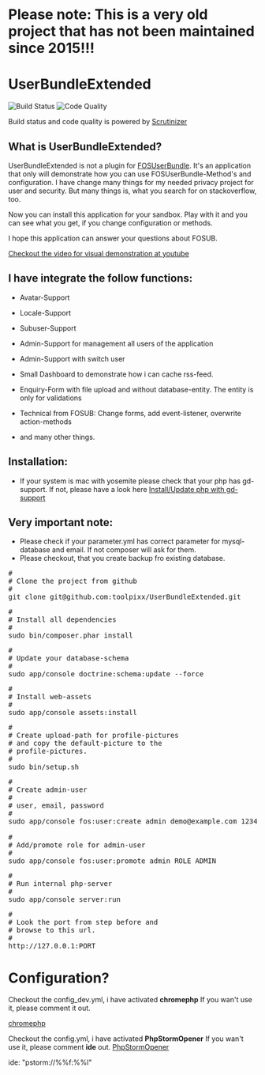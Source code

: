 # Please note: This is a very old project that has not been maintained since 2015!!!

# UserBundleExtended

![Build Status](https://scrutinizer-ci.com/g/toolpixx/UserBundleExtended/badges/build.png?b=master)
![Code Quality](https://scrutinizer-ci.com/g/toolpixx/UserBundleExtended/badges/quality-score.png?b=master)

Build status and code quality is powered by [Scrutinizer](https://scrutinizer-ci.com/g/toolpixx/UserBundleExtended/)

## What is UserBundleExtended?

UserBundleExtended is not a plugin for [FOSUserBundle](https://github.com/FriendsOfSymfony/FOSUserBundle). It's an application that only will
demonstrate how you can use FOSUserBundle-Method's and configuration. I have change many
things for my needed privacy project for user and security. But many things is, what you
search for on stackoverflow, too.

Now you can install this application for your sandbox. Play with it and you can see what
you get, if you change configuration or methods.

I hope this application can answer your questions about FOSUB.

[Checkout the video for visual demonstration at youtube](https://www.youtube.com/watch?v=Ogyof5WTp3c&feature=youtu.be)

## I have integrate the follow functions:

- Avatar-Support
- Locale-Support
- Subuser-Support
- Admin-Support for management all users of the application
- Admin-Support with switch user
- Small Dashboard to demonstrate how i can cache rss-feed.
- Enquiry-Form with file upload and without database-entity. The entity is only for validations

- Technical from FOSUB: Change forms, add event-listener, overwrite action-methods

- and many other things.

## Installation:

* If your system is mac with yosemite please check that your php has
gd-support. If not, please have a look here [Install/Update php with gd-support](http://stackoverflow.com/questions/26493762/yosemite-php-gd-mcrypt-installation/26505558#26505558)

## Very important note:

* Please check if your parameter.yml has correct parameter for mysql-database and email. If not composer will ask for them.
* Please checkout, that you create backup fro existing database.

<pre>
#
# Clone the project from github
#
git clone git@github.com:toolpixx/UserBundleExtended.git
</pre>

<pre>
#
# Install all dependencies
#
sudo bin/composer.phar install
</pre>

<pre>
#
# Update your database-schema
#
sudo app/console doctrine:schema:update --force
</pre>

<pre>
#
# Install web-assets
#
sudo app/console assets:install
</pre>

<pre>
#
# Create upload-path for profile-pictures
# and copy the default-picture to the
# profile-pictures.
#
sudo bin/setup.sh
</pre>

<pre>
#
# Create admin-user
#
# user, email, password
#
sudo app/console fos:user:create admin demo@example.com 123456

#
# Add/promote role for admin-user
#
sudo app/console fos:user:promote admin ROLE_ADMIN
</pre>


<pre>
#
# Run internal php-server
#
sudo app/console server:run
</pre>

<pre>
#
# Look the port from step before and
# browse to this url.
#
http://127.0.0.1:PORT
</pre>

# Configuration?

Checkout the config_dev.yml, i have activated <b>chromephp</b> If you wan't use it, please comment it out.

[chromephp](https://github.com/ccampbell/chromephp)

Checkout the config.yml, i have activated <b>PhpStormOpener</b> If you wan't use it, please comment <b>ide</b> out.
[PhpStormOpener](https://github.com/pinepain/PhpStormOpener)

ide: "pstorm://%%f:%%l"
